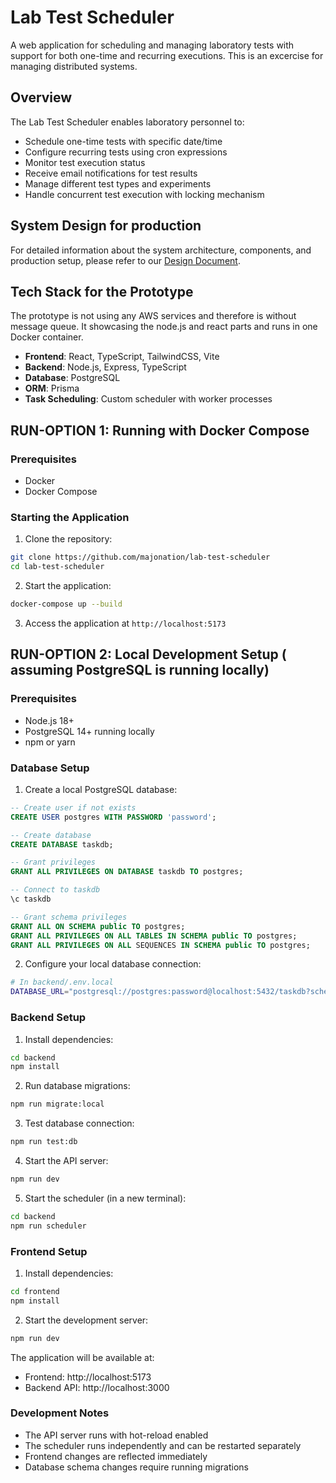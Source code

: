# Lab Test Scheduler

A web application for scheduling and managing laboratory tests with support for both one-time and recurring executions. This is an excercise for managing distributed systems.

## Overview

The Lab Test Scheduler enables laboratory personnel to:

- Schedule one-time tests with specific date/time
- Configure recurring tests using cron expressions
- Monitor test execution status
- Receive email notifications for test results
- Manage different test types and experiments
- Handle concurrent test execution with locking mechanism

## System Design for production

For detailed information about the system architecture, components, and production setup, please refer to our [Design Document](docs/Design%20Document.pdf).

## Tech Stack for the Prototype

The prototype is not using any AWS services and therefore is without message queue. It showcasing the node.js and react parts and runs in one Docker container.

- **Frontend**: React, TypeScript, TailwindCSS, Vite
- **Backend**: Node.js, Express, TypeScript
- **Database**: PostgreSQL
- **ORM**: Prisma
- **Task Scheduling**: Custom scheduler with worker processes

## RUN-OPTION 1: Running with Docker Compose

### Prerequisites

- Docker
- Docker Compose

### Starting the Application

1. Clone the repository:

```bash
git clone https://github.com/majonation/lab-test-scheduler
cd lab-test-scheduler
```

2. Start the application:

```bash
docker-compose up --build
```

3. Access the application at `http://localhost:5173`

## RUN-OPTION 2: Local Development Setup ( assuming PostgreSQL is running locally)

### Prerequisites

- Node.js 18+
- PostgreSQL 14+ running locally
- npm or yarn

### Database Setup

1. Create a local PostgreSQL database:

```sql
-- Create user if not exists
CREATE USER postgres WITH PASSWORD 'password';

-- Create database
CREATE DATABASE taskdb;

-- Grant privileges
GRANT ALL PRIVILEGES ON DATABASE taskdb TO postgres;

-- Connect to taskdb
\c taskdb

-- Grant schema privileges
GRANT ALL ON SCHEMA public TO postgres;
GRANT ALL PRIVILEGES ON ALL TABLES IN SCHEMA public TO postgres;
GRANT ALL PRIVILEGES ON ALL SEQUENCES IN SCHEMA public TO postgres;
```

2. Configure your local database connection:

```bash
# In backend/.env.local
DATABASE_URL="postgresql://postgres:password@localhost:5432/taskdb?schema=public"
```

### Backend Setup

1. Install dependencies:

```bash
cd backend
npm install
```

2. Run database migrations:

```bash
npm run migrate:local
```

3. Test database connection:

```bash
npm run test:db
```

4. Start the API server:

```bash
npm run dev
```

5. Start the scheduler (in a new terminal):

```bash
cd backend
npm run scheduler
```

### Frontend Setup

1. Install dependencies:

```bash
cd frontend
npm install
```

2. Start the development server:

```bash
npm run dev
```

The application will be available at:

- Frontend: http://localhost:5173
- Backend API: http://localhost:3000

### Development Notes

- The API server runs with hot-reload enabled
- The scheduler runs independently and can be restarted separately
- Frontend changes are reflected immediately
- Database schema changes require running migrations
